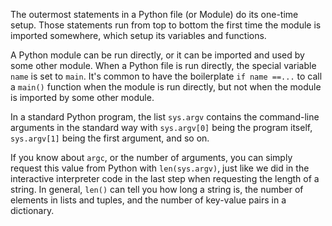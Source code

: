 The outermost statements in a Python file (or Module) do its one-time setup. Those statements run from top to bottom the first time the module is imported somewhere, which setup its variables and functions. 

A Python module can be run directly, or it can be imported and used by some other module. When a Python file is run directly, the special variable `name` is set to `main`. It's common to have the boilerplate `if name ==...` to call a `main()` function when the module is run directly, but not when the module is imported by some other module.

In a standard Python program, the list `sys.argv` contains the command-line arguments in the standard way with `sys.argv[0]` being the program itself, `sys.argv[1]` being the first argument, and so on. 

If you know about `argc`, or the number of arguments, you can simply request this value from Python with `len(sys.argv)`, just like we did in the interactive interpreter code in the last step when requesting the length of a string. In general, `len()` can tell you how long a string is, the number of elements in lists and tuples, and the number of key-value pairs in a dictionary.
